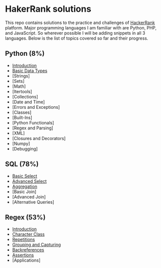 # HakerRank solutions

This repo contains solutions to the practice and challenges of [HackerRank](https://www.hackerrank.com/about-us) platform. Major programming languages I am familiar with are Python, PHP, and JavaScript. So wherever possible I will be adding snippets in all 3 languages. Below is the list of topics covered so far and their progress.

## Python (8%)

- [Introduction](practice/python/01-introduction)
- [Basic Data Types](practice/python/02-basic-data-types)
- [Strings]
- [Sets]
- [Math]
- [Itertools]
- [Collections]
- [Date and Time]
- [Errors and Exceptions]
- [Classes]
- [Built-Ins]
- [Python Functionals]
- [Regex and Parsing]
- [XML]
- [Closures and Decorators]
- [Numpy]
- [Debugging]

## SQL (78%)

- [Basic Select](practice/sql/01-basic-select)
- [Advanced Select](practice/sql/02-advanced-select)
- [Aggregation](practice/sql/03-aggregation)
- [Basic Join]
- [Advanced Join]
- [Alternative Queries]

## Regex (53%)

- [Introduction](practice/regex/01-introduction)
- [Character Class](practice/regex/02-character-class)
- [Repetitions](practice/regex/03-repetitions)
- [Grouping and Capturing](practice/regex/04-grouping-and-capturing)
- [Backreferences](practice/regex/05-backreferences)
- [Assertions](practice/regex/06-assertions)
- [Applications]
